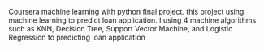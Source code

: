 Coursera machine learning with python final project. this project using machine learning to predict loan application. I using 4 machine algorithms such as KNN, Decision Tree, Support Vector Machine, and Logistic Regression to predicting loan application
